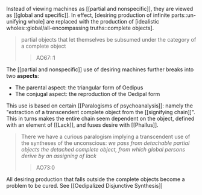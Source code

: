 Instead of viewing machines as [[partial and nonspecific]], they are viewed as [[global and specific]]. In effect, [desiring production of infinite parts::un-unifying whole] are replaced with the production of [idealistic wholes::global/all-encompassing truths::complete objects].

> partial objects that let themselves be subsumed under the category of a complete object
> >AO67::1

The [[partial and nonspecific]] use of desiring machines further breaks into two __aspects__:
- The parental aspect: the triangular form of Oedipus
- The conjugal aspect: the reproduction of the Oedipal form

This use is based on certain [[Paralogisms of psychoanalysis]]: namely the "extraction of a transcendent complete object from the [[signifying chain]]". This in turns makes the entire chain seem dependent on the object, defined with an element of [[Lack]], and fuses desire with [[Phallus]].

> There we have a curious paralogism implying a transcendent use of the syntheses of the unconscious: _we pass from detachable partial objects the detached complete object, from which global persons derive by an assigning of lack_
> >AO73:0

All desiring production that falls outside the complete objects become a problem to be cured. See [[Oedipalized Disjunctive Synthesis]]

